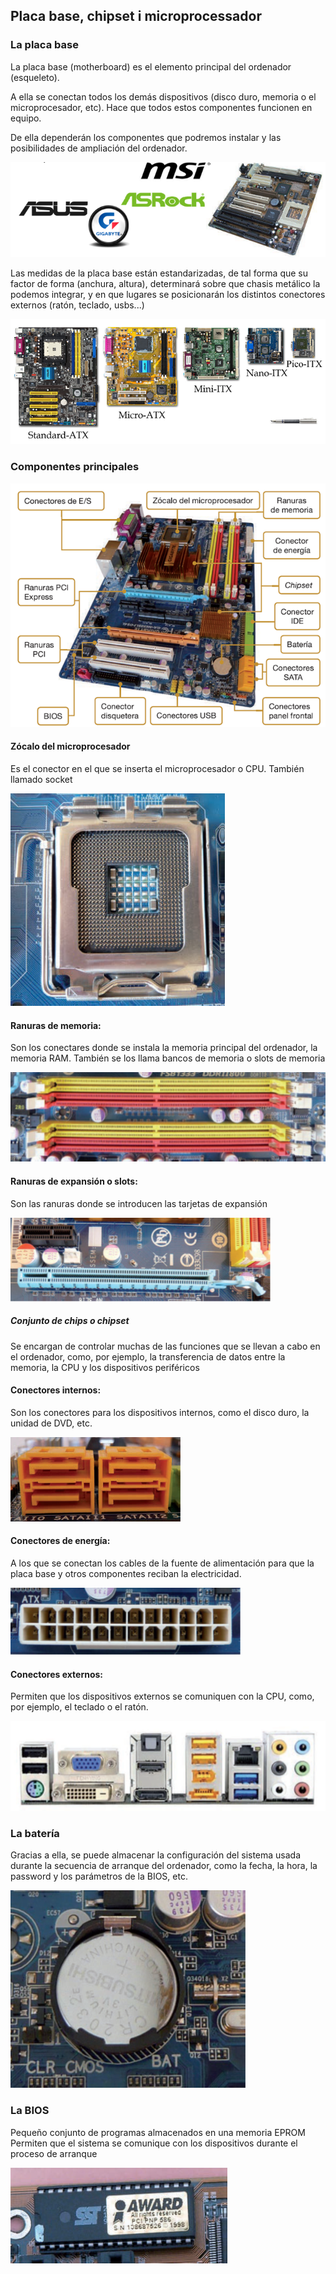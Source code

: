 ## Placa base, chipset i microprocessador

### La placa base

La placa base (motherboard) es el elemento principal del ordenador (esqueleto).

A ella se conectan todos los demás dispositivos (disco duro, memoria o el microprocesador, etc). Hace que todos estos componentes funcionen en equipo.

De ella dependerán los componentes que podremos instalar y las posibilidades de ampliación del ordenador.

![imagen](img/2019-09-13-18-22-49.png)

Las medidas de la placa base están estandarizadas, de tal forma que su factor de forma (anchura, altura), determinará sobre que chasis metálico la podemos integrar, y en que lugares se posicionarán los distintos conectores externos (ratón, teclado, usbs...)

![imagen](img/2019-09-13-18-23-51.png)

### Componentes principales

![imagen](img/2019-09-13-18-24-38.png)

#### Zócalo del microprocesador

Es el conector en el que se inserta el microprocesador o CPU.
También llamado socket

![imagen](img/2019-09-13-18-27-34.png)

#### Ranuras de memoria:

Son los conectares donde se instala la memoria principal del ordenador, la memoria RAM.
También se los llama bancos de memoria o slots de memoria

![imagen](img/2019-09-13-18-27-41.png)

#### Ranuras de expansión o slots:

Son las ranuras donde se introducen las tarjetas de expansión

![imagen](img/2019-09-13-18-27-48.png)

##### Conjunto de chips o chipset

Se encargan de controlar muchas de las funciones que se llevan a cabo en el ordenador, como, por ejemplo, la transferencia de datos entre la memoria, la CPU y los dispositivos periféricos

#### Conectores internos:
Son los conectores para los dispositivos internos, como el disco duro, la unidad de DVD, etc.

![imagen](img/2019-09-13-18-26-55.png)

#### Conectores de energía:

A los que se conectan los cables de la fuente de alimentación para que la placa base y otros componentes reciban la electricidad.

![imagen](img/2019-09-13-18-26-49.png)

#### Conectores externos:

Permiten que los dispositivos externos se comuniquen con la CPU, como, por ejemplo, el teclado o el ratón.

![imagen](img/2019-09-13-18-26-44.png)

### La batería

Gracias a ella, se puede almacenar la configuración del sistema usada durante la secuencia de arranque del ordenador, como la fecha, la hora, la password y los parámetros de la BIOS, etc.

![imagen](img/2019-09-13-18-26-34.png)

### La BIOS

Pequeño conjunto de programas almacenados en una memoria EPROM
Permiten que el sistema se comunique con los dispositivos durante el proceso de arranque

![imagen](img/2019-09-13-18-27-04.png)

